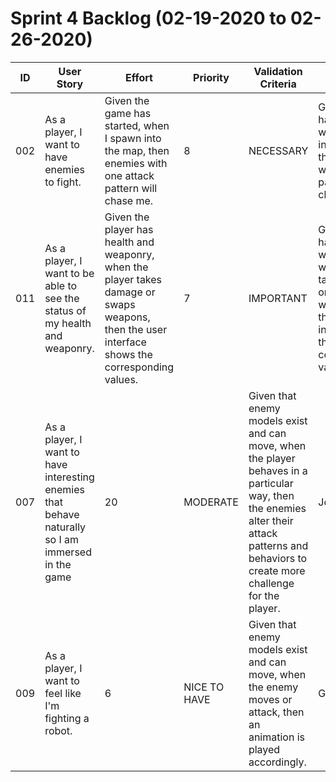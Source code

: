 # Sprint 4 Backlog (02-19-2020 to 02-26-2020)
| ID | User Story | Effort | Priority | Validation Criteria | Owner |
|----|------------|--------|----------|---------------------|-------|
| 002 | As a player, I want to have enemies to fight. | Given the game has started, when I spawn into the map, then enemies with one attack pattern will chase me. | 8 | NECESSARY | Given the game has started, when I spawn into the map, then enemies with one attack pattern will chase me. | John/Jacqueline |
| 011 | As a player, I want to be able to see the status of my health and weaponry. | Given the player has health and weaponry, when the player takes damage or swaps weapons, then the user interface shows the corresponding values. | 7 | IMPORTANT | Given the player has health and weaponry, when the player takes damage or swaps weapons, then the user interface shows the corresponding values. | Wallace |
| 007 | As a player, I want to have interesting enemies that behave naturally so I am immersed in the game | 20 | MODERATE | Given that enemy models exist and can move, when the player behaves in a particular way, then the enemies alter their attack patterns and behaviors to create more challenge for the player. | John/Jacqueline |
| 009 | As a player, I want to feel like I'm fighting a robot. | 6 | NICE TO HAVE | Given that enemy models exist and can move, when the enemy moves or attack, then an animation is played accordingly. | Gustaf |

